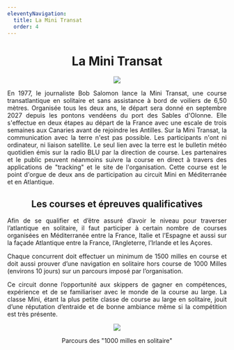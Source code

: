 ```yaml
---
eleventyNavigation:
  title: La Mini Transat
  order: 4
---
```

<h1 style="text-align: center">La Mini Transat</h1><p style="text-align: center"><img src="/images/map_ok_1.jpg"></p><p style="text-align: justify">En 1977, le journaliste Bob Salomon lance la Mini Transat, une course transatlantique en solitaire et sans assistance à bord de voiliers de 6,50 mètres. Organisée tous les deux ans, le départ sera donné en septembre 2027 depuis les pontons vendéens du port des Sables d'Olonne. Elle s'effectue en deux étapes au départ de la France avec une escale de trois semaines aux Canaries avant de rejoindre les Antilles. Sur la Mini Transat, la communication avec la terre n'est pas possible. Les participants n'ont ni ordinateur, ni liaison satellite. Le seul lien avec la terre est le bulletin météo quotidien émis sur la radio BLU par la direction de course. Les partenaires et le public peuvent néanmoins suivre la course en direct à travers des applications de "tracking" et le site de l'organisation. Cette course est le point d'orgue de deux ans de participation au circuit Mini en Méditerranée et en Atlantique.</p><h2 style="text-align: center">Les courses et épreuves qualificatives</h2><p style="text-align: justify">Afin de se qualifier et d’être assuré d’avoir le niveau pour traverser l’atlantique en solitaire, il faut participer à certain nombre de courses organisées en Méditerranée entre la France, Italie et l’Espagne et aussi sur la façade Atlantique entre la France, l’Angleterre, l’Irlande et les Açores.</p><p style="text-align: justify">Chaque concurrent doit effectuer un minimum de 1500 milles en course et doit aussi prouver d’une navigation en solitaire hors course de 1000 Milles (environs 10 jours) sur un parcours imposé par l’organisation.</p><p style="text-align: justify">Ce circuit donne l’opportunité aux skippers de gagner en compétences, expérience et de se familiariser avec le monde de la course au large. La classe Mini, étant la plus petite classe de course au large en solitaire, jouit d’une réputation d’entraide et de bonne ambiance même si la compétition est très présente.</p><p style="text-align: center"><img src="/images/1000_milles_ok.jpeg"></p><p style="text-align: center">Parcours des "1000 milles en solitaire"</p>